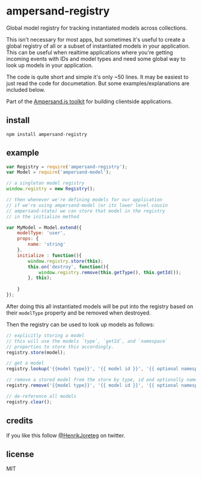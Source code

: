 # ampersand-registry

Global model registry for tracking instantiated models across collections.

This isn't necessary for most apps, but sometimes it's useful to create a global registry of all or a subset of instantiated models in your application. This can be useful when realtime applications where you're getting incoming events with IDs and model types and need some global way to look up models in your application.

The code is quite short and simple it's only ~50 lines. It may be easiest to just read the code for documetation. But some examples/explanations are included below.

<!-- starthide -->
Part of the [Ampersand.js toolkit](http://ampersandjs.com) for building clientside applications.
<!-- endhide -->

## install

```
npm install ampersand-registry
```

## example

```javascript
var Registry = require('ampersand-registry');
var Model = require('ampersand-model');

// a singleton model registry
window.registry = new Registry();

// then whenever we're defining models for our application
// if we're using ampersand-model (or its lower level cousin
// ampersand-state) we can store that model in the registry 
// in the initialize method

var MyModel = Model.extend({
    modelType: 'user',
    props: {
        name: 'string'
    },
    initialize : function(){
        window.registry.store(this);
        this.on('destroy', function(){
            window.registry.remove(this.getType(), this.getId());
        }, this);
        
    }
});
```

After doing this all instantiated models will be put into the registry based on their `modelType` property and be removed when destroyed.

Then the registry can be used to look up models as follows:

```javascript
// explicitly storing a model
// this will use the models `type`, `getId`, and `namespace` 
// properties to store this accordingly.
registry.store(model);

// get a model
registry.lookup('{{model type}}', '{{ model id }}', '{{ optional namespace }}');

// remove a stored model from the store by type, id and optionally namespace
registry.remove('{{model type}}', '{{ model id }}', '{{ optional namespace }}');

// de-reference all models
registry.clear();
```

<!-- starthide -->

## credits

If you like this follow [@HenrikJoreteg](http://twitter.com/henrikjoreteg) on twitter.

## license

MIT

<!-- endhide -->
